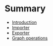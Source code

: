 # Summary

- [Introduction](./README.md)
- [Importer](./importer/README.md)
- [Exporter](./exporter/README.md)
- [Graph operations](./graph_op/README.md)